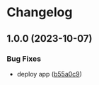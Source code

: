 # Changelog

## 1.0.0 (2023-10-07)


### Bug Fixes

* deploy app ([b55a0c9](https://github.com/karlosarr/app/commit/b55a0c9a58f19d898ef10b6475f009ffa3768fa7))
